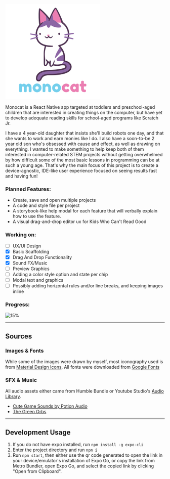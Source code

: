 <img src="assets/images/splash.png" alt="monocat" width="300">

Monocat is a React Native app targeted at toddlers and preschool-aged children that are interested in creating things on the computer, but have yet to develop adequate reading skills for school-aged programs like Scratch Jr.

I have a 4 year-old daughter that insists she'll build robots one day, and that she wants to work and earn monies like I do. I also have a soon-to-be 2 year old son who's obsessed with cause and effect, as well as drawing on everything. I wanted to make something to help keep both of them interested in computer-related STEM projects without getting overwhelmed by how difficult some of the most basic lessons in programming can be at such a young age. That's why the main focus of this project is to create a device-agnostic, IDE-like user experience focused on seeing results fast and having fun!

### Planned Features:
* Create, save and open multiple projects
* A code and style file per project
* A storybook-like help modal for each feature that will verbally explain how to use the feature.
* A visual drag-and-drop editor ux for Kids Who Can't Read Good

### Working on:
- [ ] UX/UI Design
- [X] Basic Scaffolding
- [X] Drag And Drop Functionality
- [X] Sound FX/Music
- [ ] Preview Graphics
- [ ] Adding a color style option and state per chip
- [ ] Modal text and graphics
- [ ] Possibly adding horizontal rules and/or line breaks, and keeping images inline

### Progress: 
![15%](https://progress-bar.dev/15/?width=400)

---
## Sources

### Images & Fonts
While some of the images were drawn by myself, most iconography used is from [Material Design Icons](https://materialdesignicons.com/). 
All fonts were downloaded from [Google Fonts](https://fonts.google.com/)

### SFX & Music
All audio assets either came from Humble Bundle or Youtube Studio's [Audio Library](https://www.youtube.com/audiolibrary).

- [Cute Game Sounds by Potion Audio](https://potion-audio.itch.io/cute-game-sounds)
- [The Green Orbs](https://www.youtube.com/channel/UCPxH3xieuNcx_O2on0NSMcw)

---
## Development Usage
1. If you do not have expo installed, run `npm install -g expo-cli`
2. Enter the project directory and run `npm i`
3. Run `npm start`, then either use the qr code generated to open the link in your device/emulator's installation of Expo Go, or copy the link from Metro Bundler, open Expo Go, and select the copied link by clicking "Open from Clipboard".